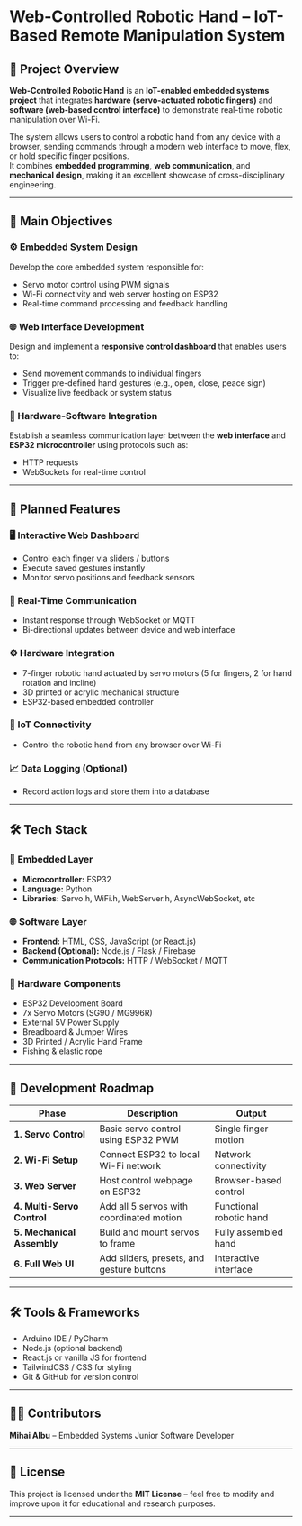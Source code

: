 # Web-Controlled Robotic Hand – IoT-Based Remote Manipulation System

## 📌 Project Overview

**Web-Controlled Robotic Hand** is an **IoT-enabled embedded systems project** that integrates **hardware (servo-actuated robotic fingers)** and **software (web-based control interface)** to demonstrate real-time robotic manipulation over Wi-Fi.

The system allows users to control a robotic hand from any device with a browser, sending commands through a modern web interface to move, flex, or hold specific finger positions.  
It combines **embedded programming**, **web communication**, and **mechanical design**, making it an excellent showcase of cross-disciplinary engineering.

---

## 🎯 Main Objectives

### ⚙️ Embedded System Design

Develop the core embedded system responsible for:

- Servo motor control using PWM signals  
- Wi-Fi connectivity and web server hosting on ESP32  
- Real-time command processing and feedback handling  

### 🌐 Web Interface Development

Design and implement a **responsive control dashboard** that enables users to:

- Send movement commands to individual fingers  
- Trigger pre-defined hand gestures (e.g., open, close, peace sign)  
- Visualize live feedback or system status  

### 🔗 Hardware-Software Integration

Establish a seamless communication layer between the **web interface** and **ESP32 microcontroller** using protocols such as:

- HTTP requests  
- WebSockets for real-time control  

---

## 🔧 Planned Features

### 🖥️ Interactive Web Dashboard
- Control each finger via sliders / buttons  
- Execute saved gestures instantly  
- Monitor servo positions and feedback sensors  

### 🤝 Real-Time Communication
- Instant response through WebSocket or MQTT  
- Bi-directional updates between device and web interface  

### ⚙️ Hardware Integration
- 7-finger robotic hand actuated by servo motors (5 for fingers, 2 for hand rotation and incline)
- 3D printed or acrylic mechanical structure  
- ESP32-based embedded controller  

### 📶 IoT Connectivity
- Control the robotic hand from any browser over Wi-Fi  

### 📈 Data Logging (Optional)
- Record action logs and store them into a database

---

## 🛠️ Tech Stack

### 🧠 Embedded Layer
- **Microcontroller:** ESP32  
- **Language:** Python
- **Libraries:** Servo.h, WiFi.h, WebServer.h, AsyncWebSocket, etc

### 🌐 Software Layer
- **Frontend:** HTML, CSS, JavaScript (or React.js)  
- **Backend (Optional):** Node.js / Flask / Firebase  
- **Communication Protocols:** HTTP / WebSocket / MQTT  

### 🧩 Hardware Components
- ESP32 Development Board  
- 7x Servo Motors (SG90 / MG996R)  
- External 5V Power Supply  
- Breadboard & Jumper Wires  
- 3D Printed / Acrylic Hand Frame  
- Fishing & elastic rope

---

## 🧩 Development Roadmap

| Phase | Description | Output |
|--------|--------------|---------|
| **1. Servo Control** | Basic servo control using ESP32 PWM | Single finger motion |
| **2. Wi-Fi Setup** | Connect ESP32 to local Wi-Fi network | Network connectivity |
| **3. Web Server** | Host control webpage on ESP32 | Browser-based control |
| **4. Multi-Servo Control** | Add all 5 servos with coordinated motion | Functional robotic hand |
| **5. Mechanical Assembly** | Build and mount servos to frame | Fully assembled hand |
| **6. Full Web UI** | Add sliders, presets, and gesture buttons | Interactive interface |

---

## 🛠️ Tools & Frameworks

- Arduino IDE / PyCharm 
- Node.js (optional backend)  
- React.js or vanilla JS for frontend  
- TailwindCSS / CSS for styling  
- Git & GitHub for version control  

---

## 👨‍💻 Contributors

**Mihai Albu** – Embedded Systems Junior Software Developer

---

## 🧾 License

This project is licensed under the **MIT License** – feel free to modify and improve upon it for educational and research purposes.

---
